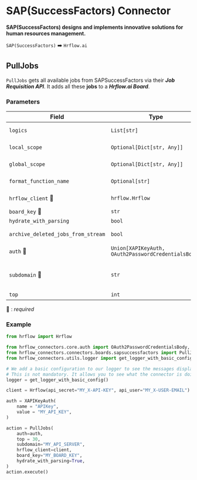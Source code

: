 # SAP(SuccessFactors) Connector
**SAP(SuccessFactors) designs and implements innovative solutions for human resources management.**

`SAP(SuccessFactors)` :arrow_right: `Hrflow.ai`

## PullJobs
`PullJobs` gets all available jobs from SAPSuccessFactors via their ***Job Requisition API***. It adds all these **jobs** to a ***Hrflow.ai Board***.

### Parameters

| Field | Type | Description |
| ----- | ---- | ----------- |
| `logics`  | `List[str]` | Function names to apply as filter before pushing the data. Default value : `[]`        |
| `local_scope`  | `Optional[Dict[str, Any]]` | A dictionary containing the current scope's local variables. Default value : `None`        |
| `global_scope`  | `Optional[Dict[str, Any]]` | A dictionary containing the current scope's global variables. Default value : `None`       |
| `format_function_name`  | `Optional[str]` | Function name to format job before pushing. Default value : `None`        |
| `hrflow_client` :red_circle: | `hrflow.Hrflow` | Hrflow client instance used to communicate with the Hrflow.ai API        |
| `board_key` :red_circle: | `str` | Board key where the jobs to be added will be stored        |
| `hydrate_with_parsing`  | `bool` | Enrich the job with parsing. Default value : `False`        |
| `archive_deleted_jobs_from_stream`  | `bool` | Archive Board jobs when they are no longer in the incoming job stream. Default value : `True`        |
| `auth` :red_circle: | `Union[XAPIKeyAuth, OAuth2PasswordCredentialsBody]` | Auth instance to identify and communicate with the platform        |
| `subdomain` :red_circle: | `str` | Subdomain: the `api_server` in `https://{api-server}/odata/v2`. For example subdomain=`apisalesdemo8.successfactors.com` in `https://apisalesdemo8.successfactors.com/odata/v2`        |
| `top`  | `int` | show only the first n items, value by default = `20`

:red_circle: : *required* 

### Example

```python
from hrflow import Hrflow

from hrflow_connectors.core.auth import OAuth2PasswordCredentialsBody, XAPIKeyAuth
from hrflow_connectors.connectors.boards.sapsuccessfactors import PullJobs
from hrflow_connectors.utils.logger import get_logger_with_basic_config

# We add a basic configuration to our logger to see the messages displayed in the standard output
# This is not mandatory. It allows you to see what the connector is doing.
logger = get_logger_with_basic_config()

client = Hrflow(api_secret="MY_X-API-KEY", api_user="MY_X-USER-EMAIL")

auth = XAPIKeyAuth(
    name = "APIKey",
    value = "MY_API_KEY",
)

action = PullJobs(
    auth=auth,
    top = 30,
    subdomain="MY_API_SERVER",
    hrflow_client=client,
    board_key="MY_BOARD_KEY",
    hydrate_with_parsing=True,
)
action.execute()
```